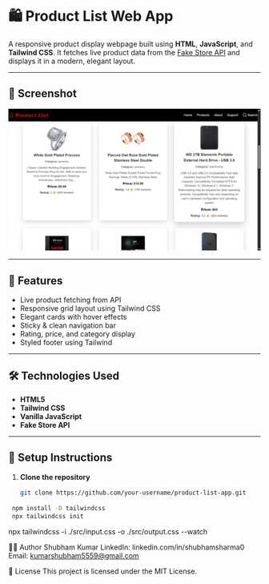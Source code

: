 # 🛍️ Product List Web App

A responsive product display webpage built using **HTML**, **JavaScript**, and **Tailwind CSS**. It fetches live product data from the [Fake Store API](https://fakestoreapi.com/) and displays it in a modern, elegant layout.

---

## 📸 Screenshot

![Product List Screenshot](./screenshot.png) <!-- Make sure to place your image in the root and rename to screenshot.png -->

---

## 🚀 Features

- Live product fetching from API
- Responsive grid layout using Tailwind CSS
- Elegant cards with hover effects
- Sticky & clean navigation bar
- Rating, price, and category display
- Styled footer using Tailwind

---

## 🛠️ Technologies Used

- **HTML5**
- **Tailwind CSS**
- **Vanilla JavaScript**
- **Fake Store API**

---

## 🔧 Setup Instructions

1. **Clone the repository**
   ```bash
   git clone https://github.com/your-username/product-list-app.git
  ```bash
   npm install -D tailwindcss
   npx tailwindcss init
```
npx tailwindcss -i ./src/input.css -o ./src/output.css --watch

🧑‍💻 Author
Shubham Kumar
LinkedIn: linkedin.com/in/shubhamsharma0
Email: kumarshubham5559@gmail.com

📜 License
This project is licensed under the MIT License.
